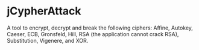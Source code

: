jCypherAttack
=============

A tool to encrypt, decrypt and break the following ciphers: Affine, Autokey, Caeser, ECB, Gronsfeld, Hill, RSA (the application cannot crack RSA), Substitution, Vigenere, and XOR.
